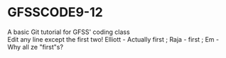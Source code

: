 # GFSSCODE9-12
A basic Git tutorial for GFSS' coding class  
Edit any line except the first two!
Elliott - Actually first ; 
Raja - first ; 
Em - Why all ze "first"s?
